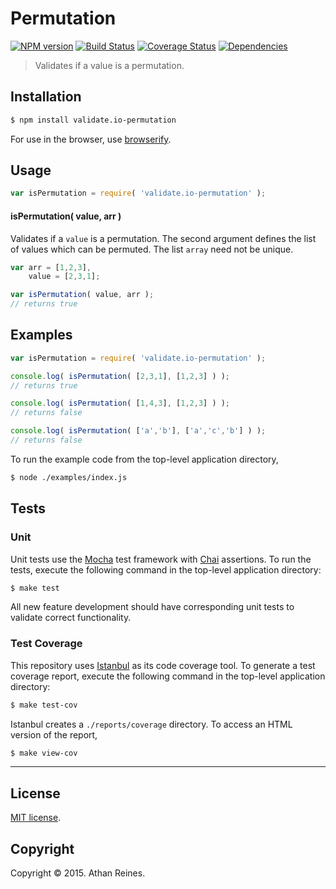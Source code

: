 Permutation
===
[![NPM version][npm-image]][npm-url] [![Build Status][travis-image]][travis-url] [![Coverage Status][coveralls-image]][coveralls-url] [![Dependencies][dependencies-image]][dependencies-url]

> Validates if a value is a permutation.


## Installation

``` bash
$ npm install validate.io-permutation
```

For use in the browser, use [browserify](https://github.com/substack/node-browserify).


## Usage

``` javascript
var isPermutation = require( 'validate.io-permutation' );
```

#### isPermutation( value, arr )

Validates if a `value` is a permutation. The second argument defines the list of values which can be permuted. The list `array` need not be unique.

``` javascript
var arr = [1,2,3],
	value = [2,3,1];

var isPermutation( value, arr );
// returns true
```


## Examples

``` javascript
var isPermutation = require( 'validate.io-permutation' );

console.log( isPermutation( [2,3,1], [1,2,3] ) );
// returns true

console.log( isPermutation( [1,4,3], [1,2,3] ) );
// returns false

console.log( isPermutation( ['a','b'], ['a','c','b'] ) );
// returns false
```

To run the example code from the top-level application directory,

``` bash
$ node ./examples/index.js
```


## Tests

### Unit

Unit tests use the [Mocha](http://mochajs.org) test framework with [Chai](http://chaijs.com) assertions. To run the tests, execute the following command in the top-level application directory:

``` bash
$ make test
```

All new feature development should have corresponding unit tests to validate correct functionality.


### Test Coverage

This repository uses [Istanbul](https://github.com/gotwarlost/istanbul) as its code coverage tool. To generate a test coverage report, execute the following command in the top-level application directory:

``` bash
$ make test-cov
```

Istanbul creates a `./reports/coverage` directory. To access an HTML version of the report,

``` bash
$ make view-cov
```


---
## License

[MIT license](http://opensource.org/licenses/MIT). 


## Copyright

Copyright &copy; 2015. Athan Reines.


[npm-image]: http://img.shields.io/npm/v/validate.io-permutation.svg
[npm-url]: https://npmjs.org/package/validate.io-permutation

[travis-image]: http://img.shields.io/travis/validate-io/permutation/master.svg
[travis-url]: https://travis-ci.org/validate-io/permutation

[coveralls-image]: https://img.shields.io/coveralls/validate-io/permutation/master.svg
[coveralls-url]: https://coveralls.io/r/validate-io/permutation?branch=master

[dependencies-image]: http://img.shields.io/david/validate-io/permutation.svg
[dependencies-url]: https://david-dm.org/validate-io/permutation

[dev-dependencies-image]: http://img.shields.io/david/dev/validate-io/permutation.svg
[dev-dependencies-url]: https://david-dm.org/dev/validate-io/permutation

[github-issues-image]: http://img.shields.io/github/issues/validate-io/permutation.svg
[github-issues-url]: https://github.com/validate-io/permutation/issues
